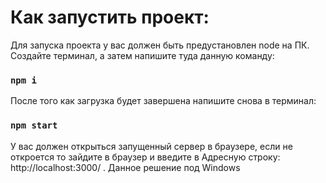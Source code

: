 # Как запустить проект:
Для запуска проекта у вас должен быть предустановлен node на ПК. 
Создайте терминал, а затем напишите туда данную команду:
### `npm i`
После того как загрузка будет завершена напишите снова в терминал:
### `npm start`
У вас должен открыться запущенный сервер в браузере, если не откроется то зайдите в браузер и введите в Адресную строку: http://localhost:3000/ .
Данное решение под Windows
